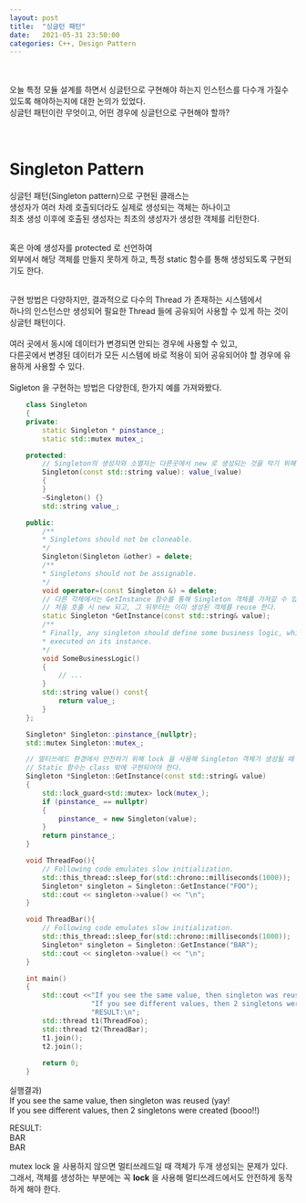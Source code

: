 ```yaml
---
layout: post
title:  "싱글턴 패턴"
date:   2021-05-31 23:50:00
categories: C++, Design Pattern
---
```

<br/><br/>
오늘 특정 모듈 설계를 하면서 싱글턴으로 구현해야 하는지 인스턴스를 다수개 가질수 있도록 해야하는지에 대한 논의가 있었다.   
싱글턴 패턴이란 무엇이고, 어떤 경우에 싱글턴으로 구현해야 할까?   
<br/><br/>
# Singleton Pattern
싱글턴 패턴(Singleton pattern)으로 구현된 클래스는   
생성자가 여러 차례 호출되더라도 실제로 생성되는 객체는 하나이고   
최초 생성 이후에 호출된 생성자는 최초의 생성자가 생성한 객체를 리턴한다. <br/><br/>

혹은 아예 생성자를 protected 로 선언하여   
외부에서 해당 객체를 만들지 못하게 하고, 특정 static 함수를 통해 생성되도록 구현되기도 한다.<br/><br/>

구현 방법은 다양하지만, 결과적으로 다수의 Thread 가 존재하는 시스템에서   
하나의 인스턴스만 생성되어 필요한 Thread 들에 공유되어 사용할 수 있게 하는 것이 싱글턴 패턴이다.   
<br/>
여러 곳에서 동시에 데이터가 변경되면 안되는 경우에 사용할 수 있고,   
다른곳에서 변경된 데이터가 모든 시스템에 바로 적용이 되어 공유되어야 할 경우에 유용하게 사용할 수 있다.
<br/>
<br/>
Sigleton 을 구현하는 방법은 다양한데, 한가지 예를 가져와봤다. 
<br/>

```c++
    class Singleton
    {
    private:
        static Singleton * pinstance_;
        static std::mutex mutex_;

    protected:
        // Singleton의 생성자와 소멸자는 다른곳에서 new 로 생성되는 것을 막기 위해 public 으로 선언되어서는 안된다.
        Singleton(const std::string value): value_(value)
        {
        }
        ~Singleton() {}
        std::string value_;

    public:
        /**
        * Singletons should not be cloneable.
        */
        Singleton(Singleton &other) = delete;
        /**
        * Singletons should not be assignable.
        */
        void operator=(const Singleton &) = delete;
        // 다른 각체에서는 GetInstance 함수를 통해 Singleton 객체를 가져갈 수 있다.
        // 처음 호출 시 new 되고, 그 뒤부터는 이미 생성된 객체를 reuse 한다.
        static Singleton *GetInstance(const std::string& value);
        /**
        * Finally, any singleton should define some business logic, which can be
        * executed on its instance.
        */
        void SomeBusinessLogic()
        {
            // ...
        }
        std::string value() const{
            return value_;
        } 
    };

    Singleton* Singleton::pinstance_{nullptr};
    std::mutex Singleton::mutex_;

    // 멀티쓰레드 환경에서 안전하기 위해 lock 을 사용해 Singleton 객체가 생성될 때 까지 다른 쓰레드에서 접근하지 못하도록 한다.
    // Static 함수는 class 밖에 구현되어야 한다.
    Singleton *Singleton::GetInstance(const std::string& value)
    {
        std::lock_guard<std::mutex> lock(mutex_);
        if (pinstance_ == nullptr)
        {
            pinstance_ = new Singleton(value);
        }
        return pinstance_;
    }

    void ThreadFoo(){
        // Following code emulates slow initialization.
        std::this_thread::sleep_for(std::chrono::milliseconds(1000));
        Singleton* singleton = Singleton::GetInstance("FOO");
        std::cout << singleton->value() << "\n";
    }

    void ThreadBar(){
        // Following code emulates slow initialization.
        std::this_thread::sleep_for(std::chrono::milliseconds(1000));
        Singleton* singleton = Singleton::GetInstance("BAR");
        std::cout << singleton->value() << "\n";
    }

    int main()
    {   
        std::cout <<"If you see the same value, then singleton was reused (yay!\n" <<
                    "If you see different values, then 2 singletons were created (booo!!)\n\n" <<
                    "RESULT:\n";   
        std::thread t1(ThreadFoo);
        std::thread t2(ThreadBar);
        t1.join();
        t2.join();
        
        return 0;
    }
```


실행결과)   
If you see the same value, then singleton was reused (yay!   
If you see different values, then 2 singletons were created (booo!!)   

RESULT:   
BAR   
BAR   


mutex lock 을 사용하지 않으면 멀티쓰레드일 때 객체가 두개 생성되는 문제가 있다.    
그래서, 객체를 생성하는 부분에는 꼭 **lock** 을 사용해 멀티쓰레드에서도 안전하게 동작하게 해야 한다.



